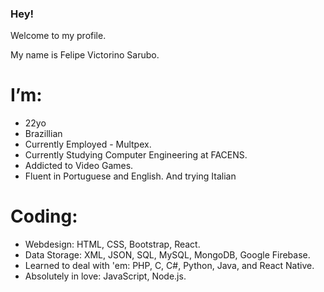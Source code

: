 ### Hey!
Welcome to my profile.

My name is Felipe Victorino Sarubo.

# I’m:
- 22yo
- Brazillian
- Currently Employed - Multpex.
- Currently Studying Computer Engineering at FACENS.
- Addicted to Video Games.
- Fluent in Portuguese and English. And trying Italian

# Coding:
- Webdesign: HTML, CSS, Bootstrap, React.
- Data Storage: XML, JSON, SQL, MySQL, MongoDB, Google Firebase.
- Learned to deal with 'em: PHP, C, C#, Python, Java, and React Native.
- Absolutely in love: JavaScript, Node.js.
